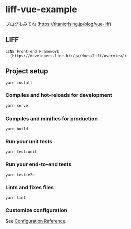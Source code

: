 # liff-vue-example

ブログもみてね
(https://titanicrising.jp/blog/vue-liff)
## LIFF
```
LINE Front-end Framework
- (https://developers.line.biz/ja/docs/liff/overview/)
```
## Project setup
```
yarn install
```

### Compiles and hot-reloads for development
```
yarn serve
```

### Compiles and minifies for production
```
yarn build
```

### Run your unit tests
```
yarn test:unit
```

### Run your end-to-end tests
```
yarn test:e2e
```

### Lints and fixes files
```
yarn lint
```

### Customize configuration
See [Configuration Reference](https://cli.vuejs.org/config/).
